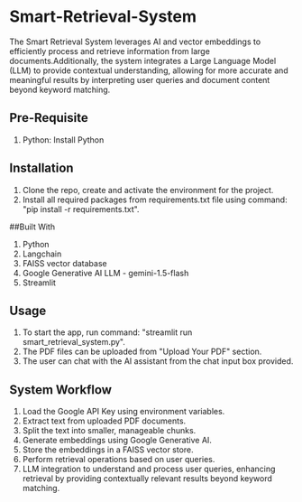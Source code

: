 # Smart-Retrieval-System
The Smart Retrieval System leverages AI and vector embeddings to efficiently process and retrieve information from large documents.Additionally, the system integrates a Large Language Model (LLM) to provide contextual understanding, allowing for more accurate and meaningful results by interpreting user queries and document content beyond keyword matching.

## Pre-Requisite
1) Python: Install Python

## Installation
1) Clone the repo, create and activate the environment for the project.
2) Install all required packages from requirements.txt file using command: "pip install -r requirements.txt".

##Built With
1) Python
2) Langchain
3) FAISS vector database
4) Google Generative AI LLM - gemini-1.5-flash
5) Streamlit

## Usage
1) To start the app, run command: "streamlit run smart_retrieval_system.py".
2) The PDF files can be uploaded from "Upload Your PDF" section.
3) The user can chat with the AI assistant from the chat input box provided.

## System Workflow
1) Load the Google API Key using environment variables.
2) Extract text from uploaded PDF documents.
3) Split the text into smaller, manageable chunks.
4) Generate embeddings using Google Generative AI.
5) Store the embeddings in a FAISS vector store.
6) Perform retrieval operations based on user queries.
7) LLM integration to understand and process user queries, enhancing retrieval by providing contextually relevant results beyond keyword matching.


